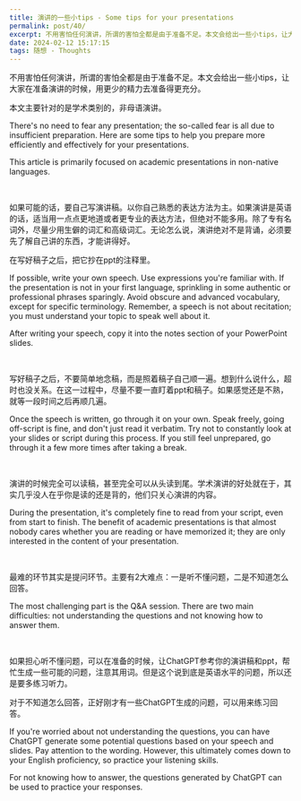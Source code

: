 ```yaml
---
title: 演讲的一些小tips - Some tips for your presentations
permalink: post/40/
excerpt: 不用害怕任何演讲，所谓的害怕全都是由于准备不足。本文会给出一些小tips，让大家在准备演讲的时候，用更少的精力去准备得更充分。本文主要针对的是学术类别的，非母语演讲。<br>There's no need to fear any presentation; the so-called fear is all due to insufficient preparation. Here are some tips to help you prepare more efficiently and effectively for your presentations. This article is primarily focused on academic presentations in non-native languages.
date: 2024-02-12 15:17:15
tags: 随想 - Thoughts
---
```


不用害怕任何演讲，所谓的害怕全都是由于准备不足。本文会给出一些小tips，让大家在准备演讲的时候，用更少的精力去准备得更充分。

本文主要针对的是学术类别的，非母语演讲。

There's no need to fear any presentation; the so-called fear is all due to insufficient preparation. Here are some tips to help you prepare more efficiently and effectively for your presentations.

This article is primarily focused on academic presentations in non-native languages.

<br>

如果可能的话，要自己写演讲稿。以你自己熟悉的表达方法为主。如果演讲是英语的话，适当用一点点更地道或者更专业的表达方法，但绝对不能多用。除了专有名词外，尽量少用生僻的词汇和高级词汇。无论怎么说，演讲绝对不是背诵，必须要先了解自己讲的东西，才能讲得好。

在写好稿子之后，把它抄在ppt的注释里。

If possible, write your own speech. Use expressions you're familiar with. If the presentation is not in your first language, sprinkling in some authentic or professional phrases sparingly. Avoid obscure and advanced vocabulary, except for specific terminology. Remember, a speech is not about recitation; you must understand your topic to speak well about it.

After writing your speech, copy it into the notes section of your PowerPoint slides.

<br>

写好稿子之后，不要简单地念稿，而是照着稿子自己顺一遍。想到什么说什么，超时也没关系。在这一过程中，尽量不要一直盯着ppt和稿子。如果感觉还是不熟，就等一段时间之后再顺几遍。

Once the speech is written, go through it on your own. Speak freely, going off-script is fine, and don't just read it verbatim. Try not to constantly look at your slides or script during this process. If you still feel unprepared, go through it a few more times after taking a break.

<br>

演讲的时候完全可以读稿，甚至完全可以从头读到尾。学术演讲的好处就在于，其实几乎没人在乎你是读的还是背的，他们只关心演讲的内容。

During the presentation, it's completely fine to read from your script, even from start to finish. The benefit of academic presentations is that almost nobody cares whether you are reading or have memorized it; they are only interested in the content of your presentation.

<br>

最难的环节其实是提问环节。主要有2大难点：一是听不懂问题，二是不知道怎么回答。

The most challenging part is the Q&A session. There are two main difficulties: not understanding the questions and not knowing how to answer them.

<br>

如果担心听不懂问题，可以在准备的时候，让ChatGPT参考你的演讲稿和ppt，帮忙生成一些可能的问题，注意其用词。但是这个说到底是英语水平的问题，所以还是要多练习听力。

对于不知道怎么回答，正好刚才有一些ChatGPT生成的问题，可以用来练习回答。

If you're worried about not understanding the questions, you can have ChatGPT generate some potential questions based on your speech and slides. Pay attention to the wording. However, this ultimately comes down to your English proficiency, so practice your listening skills.

For not knowing how to answer, the questions generated by ChatGPT can be used to practice your responses.